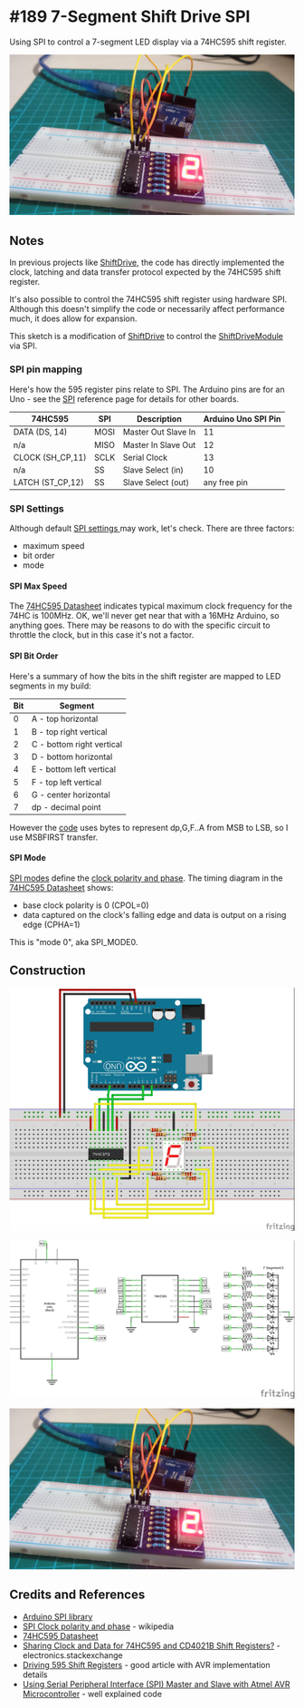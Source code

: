 # #189 7-Segment Shift Drive SPI

Using SPI to control a 7-segment LED display via a 74HC595 shift register.

![The Build](./assets/ShiftDriveSPI_build.jpg?raw=true)

## Notes

In previous projects like [ShiftDrive](../ShiftDrive), the code has directly implemented the clock, latching and data transfer protocol expected by the 74HC595 shift register.

It's also possible to control the 74HC595 shift register using hardware SPI.
Although this doesn't simplify the code or necessarily affect performance much,
it does allow for expansion.

This sketch is a modification of [ShiftDrive](../ShiftDrive) to control the [ShiftDriveModule](../ShiftDriveModule) via SPI.

### SPI pin mapping

Here's how the 595 register pins relate to SPI. The Arduino pins are for an Uno -
see the [SPI](https://www.arduino.cc/en/Reference/SPI) reference page for details for other boards.

| 74HC595          | SPI  | Description         | Arduino Uno SPI Pin |
|------------------|------|---------------------|---------------------|
| DATA (DS, 14)    | MOSI | Master Out Slave In | 11                  |
| n/a              | MISO | Master In Slave Out | 12                  |
| CLOCK (SH_CP,11) | SCLK | Serial Clock        | 13                  |
| n/a              | SS   | Slave Select (in)   | 10                  |
| LATCH (ST_CP,12) | SS   | Slave Select (out)  | any free pin        |

### SPI Settings

Although default [SPI settings ](https://www.arduino.cc/en/Reference/SPISettings) may work, let's check. There are three factors:

* maximum speed
* bit order
* mode

#### SPI Max Speed

The [74HC595 Datasheet](https://www.futurlec.com/74HC/74HC595.shtml) indicates typical maximum clock frequency for the 74HC is 100MHz. OK, we'll never get near that with a 16MHz Arduino, so anything goes. There may be reasons to do with the specific circuit to throttle the clock, but in this case it's not a factor.

#### SPI Bit Order

Here's a summary of how the bits in the shift register are mapped to LED segments in my build:

| Bit | Segment                    |
|-----|----------------------------|
|  0  |  A - top horizontal        |
|  1  |  B - top right vertical    |
|  2  |  C - bottom right vertical |
|  3  |  D - bottom horizontal     |
|  4  |  E - bottom left vertical  |
|  5  |  F - top left vertical     |
|  6  |  G - center  horizontal    |
|  7  |  dp - decimal point        |

However the [code](./ShiftDriveSPI.ino) uses bytes to represent dp,G,F..A from MSB to LSB,
so I use MSBFIRST transfer.

#### SPI Mode

[SPI modes](https://www.arduino.cc/en/Reference/SPI) define the [clock polarity and phase](https://en.wikipedia.org/wiki/Serial_Peripheral_Interface_Bus#Clock_polarity_and_phase).
The timing diagram in the [74HC595 Datasheet](https://www.futurlec.com/74HC/74HC595.shtml)
shows:

* base clock polarity is 0 (CPOL=0)
* data captured on the clock's falling edge and data is output on a rising edge (CPHA=1)

This is "mode 0", aka SPI_MODE0.

## Construction

![Breadboard](./assets/ShiftDriveSPI_bb.jpg?raw=true)

![The Schematic](./assets/ShiftDriveSPI_schematic.jpg?raw=true)

![The Build](./assets/ShiftDriveSPI_build.jpg?raw=true)

## Credits and References

* [Arduino SPI library](https://www.arduino.cc/en/Reference/SPI)
* [SPI Clock polarity and phase](https://en.wikipedia.org/wiki/Serial_Peripheral_Interface_Bus#Clock_polarity_and_phase) - wikipedia
* [74HC595 Datasheet](https://www.futurlec.com/74HC/74HC595.shtml)
* [Sharing Clock and Data for 74HC595 and CD4021B Shift Registers?](http://electronics.stackexchange.com/questions/122520/sharing-clock-and-data-for-74hc595-and-cd4021b-shift-registers) - electronics.stackexchange
* [Driving 595 Shift Registers](http://www.appelsiini.net/2012/driving-595-shift-registers) - good article with AVR implementation details
* [Using Serial Peripheral Interface (SPI) Master and Slave with Atmel AVR Microcontroller](http://www.ermicro.com/blog/?p=1050) - well explained code
